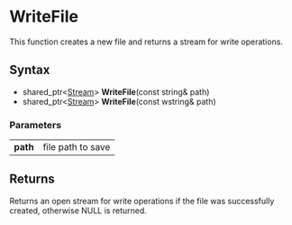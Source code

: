 # WriteFile #
This function creates a new file and returns a stream for write operations.

## Syntax ##
- shared_ptr<[Stream](CPP_Stream.md)\> **WriteFile**(const string& path)
- shared_ptr<[Stream](CPP_Stream.md)\> **WriteFile**(const wstring& path)

### Parameters ###
|  |  |
|--|--|
| **path** | file path to save |

## Returns ##
Returns an open stream for write operations if the file was successfully created, otherwise NULL is returned.
